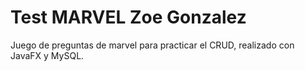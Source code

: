 # Test MARVEL Zoe Gonzalez
Juego de preguntas de marvel para practicar el CRUD, realizado con JavaFX y MySQL.
